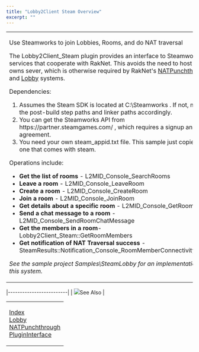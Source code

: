 ```yaml
---
title: "Lobby2Client Steam Overview"
excerpt: ""
---
```

<table>
<colgroup>
<col width="100%" />
</colgroup>
<tbody>
<tr class="odd">
<td align="left"><p><span class="RakNetBlueHeader">Use Steamworks to join Lobbies, Rooms, and do NAT traversal</span></p>
<p>The Lobby2Client_Steam plugin provides an interface to Steamworks services that cooperate with RakNet. This avoids the need to host your owns sever, which is otherwise required by RakNet's <a href="natpunchthrough.html">NATPunchthrough</a> and <a href="lobby.html">Lobby</a> systems.</p>
<p>Dependencies:</p>
<ol>
<li>Assumes the Steam SDK is located at C:\Steamworks . If not, modify the post-build step paths and linker paths accordingly.</li>
<li>You can get the Steamworks API from https://partner.steamgames.com/ , which requires a signup and legal agreement.</li>
<li>You need your own steam_appid.txt file. This sample just copies the one that comes with steam.</li>
</ol>
<p>Operations include:</p>
<ul>
<li><strong>Get the list of rooms</strong> - L2MID_Console_SearchRooms</li>
<li><strong>Leave a room</strong> - L2MID_Console_LeaveRoom</li>
<li><strong>Create a room</strong> - L2MID_Console_CreateRoom</li>
<li><strong>Join a room</strong> - L2MID_Console_JoinRoom</li>
<li><strong>Get details about a specific room</strong> - L2MID_Console_GetRoomDetails</li>
<li><strong>Send a chat message to a room</strong> - L2MID_Console_SendRoomChatMessage</li>
<li><strong>Get the members in a room</strong>- Lobby2Client_Steam::GetRoomMembers</li>
<li><strong>Get notification of NAT Traversal success</strong> - SteamResults::Notification_Console_RoomMemberConnectivityUpdate</li>
</ul>
<p><em>See the sample project Samples\SteamLobby for an implementation of this system.</em></p></td>
</tr>
</tbody>
</table>

|-------------------------|
| ![](spacer.gif)See Also |

<table>
<colgroup>
<col width="100%" />
</colgroup>
<tbody>
<tr class="odd">
<td align="left"><p><a href="index.html">Index</a><br /> <a href="lobby.html">Lobby</a><br /> <a href="natpunchthrough.html">NATPunchthrough</a><br /> <a href="plugininterface.html">PluginInterface</a></p></td>
</tr>
</tbody>
</table>